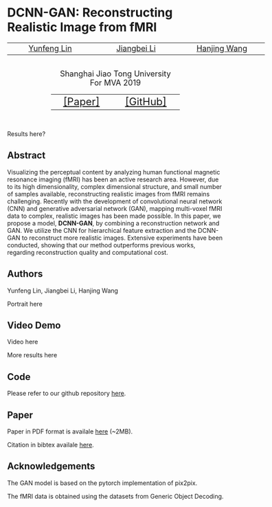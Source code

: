 # DCNN-GAN: Reconstructing Realistic Image from fMRI

<center>
<table align="center" style="display:table;width:600px">
	<tbody><tr>
	    <td align="center" width="100px" style="border:none">
	  		<center>
	  			<span style="font-size:18px"><a href="https://github.com/CreeperLin">Yunfeng Lin</a></span>
		  	</center>
		</td>
	  	<td align="center" width="100px" style="border:none">
	  		<center>
	  			<span style="font-size:18px"><a href="https://github.com/Aimalex">Jiangbei Li</a></span>
		    </center>
		</td>
	  	<td align="center" width="100px" style="border:none">
	  		<center>
	  			<span style="font-size:18px"><a href="https://github.com/VegeWong">Hanjing Wang</a></span>
		  	</center>
		</td>
</tr></tbody></table>
<br>
<span style="font-size:18px">Shanghai Jiao Tong University</span>
<br>
<span style="font-size:18px">For MVA 2019</span>
<br>
<table align="center" style="display:table;width:300px">
	<tbody><tr>
	  	<td align="center" width="50px" style="border:none">
	  		<center>
	  		<span style="font-size:24px"><a href="">[Paper]</a>
		  	</span></center>
		</td>
	  	<td align="center" width="50px" style="border:none">
	  		<center>
	  		<span style="font-size:24px"><a href="https://github.com/CreeperLin/DCNN-GAN">[GitHub]</a></span>
		  	</center>
		</td>
</tr></tbody></table>
<br>
</center>

Results here?

## Abstract

Visualizing the perceptual content by analyzing human functional magnetic resonance imaging (fMRI) has been an active research area. However, due to its high dimensionality, complex dimensional structure, and small number of samples available, reconstructing realistic images from fMRI remains challenging. Recently with the development of convolutional neural network (CNN) and generative adversarial network (GAN), mapping multi-voxel fMRI data to complex, realistic images has been made possible. In this paper, we propose a model, **DCNN-GAN**, by combining a reconstruction network and GAN. We utilize the CNN for hierarchical feature extraction and the DCNN-GAN to reconstruct more realistic images. Extensive experiments have been conducted, showing that our method outperforms previous works, regarding reconstruction quality and computational cost.

## Authors

Yunfeng Lin, Jiangbei Li, Hanjing Wang

Portrait here

## Video Demo

Video here

More results here

## Code

Please refer to our github repository [here](https://github.com/CreeperLin/DCNN-GAN).

## Paper

Paper in PDF format is availale [here](https://github.com/CreeperLin/DCNN-GAN/raw/master/docs/paper.pdf) (~2MB).

Citation in bibtex availale [here](https://github.com/CreeperLin/DCNN-GAN/raw/master/docs/bibtex_paper.txt).

## Acknowledgements

The GAN model is based on the pytorch implementation of pix2pix.

The fMRI data is obtained using the datasets from Generic Object Decoding.